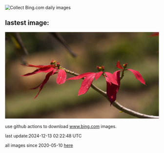 ![Collect Bing.com daily images](https://github.com/counter2015/bing-daily-images/workflows/Collect%20Bing.com%20daily%20images/badge.svg)
## lastest image:
![](images/img.jpg)

use github actions to download www.bing.com images.

last update:2024-12-13 02:22:48 UTC

all images since 2020-05-10 [here](https://github.com/counter2015/bing-daily-images/tree/master/images) 
